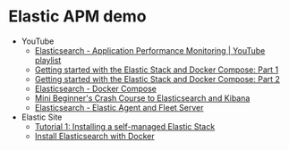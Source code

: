 # Elastic APM demo

* YouTube
    * [Elasticsearch - Application Performance Monitoring | YouTube playlist](https://www.youtube.com/playlist?list=PLPatHYWw1RVvMiC44TRgHJn8_FwI90QZc)
    * [Getting started with the Elastic Stack and Docker Compose: Part 1](https://www.elastic.co/blog/getting-started-with-the-elastic-stack-and-docker-compose)
    * [Getting started with the Elastic Stack and Docker Compose: Part 2](https://www.elastic.co/blog/getting-started-with-the-elastic-stack-and-docker-compose-part-2)
    * [Elasticsearch - Docker Compose](https://www.youtube.com/playlist?list=PLPatHYWw1RVuaGUCZoqEnoqkxLed2jr-u)
    * [Mini Beginner's Crash Course to Elasticsearch and Kibana](https://www.youtube.com/playlist?list=PL_mJOmq4zsHbcdoeAwNWuhEWwDARMMBta)
    * [Elasticsearch - Elastic Agent and Fleet Server](https://www.youtube.com/playlist?list=PLPatHYWw1RVsoX4jww-N4W6x-TscezmaC)
* Elastic Site
    * [Tutorial 1: Installing a self-managed Elastic Stack](https://www.elastic.co/guide/en/elastic-stack/8.13/installing-stack-demo-self.html)
    * [Install Elasticsearch with Docker](https://www.elastic.co/guide/en/elasticsearch/reference/current/docker.html)
